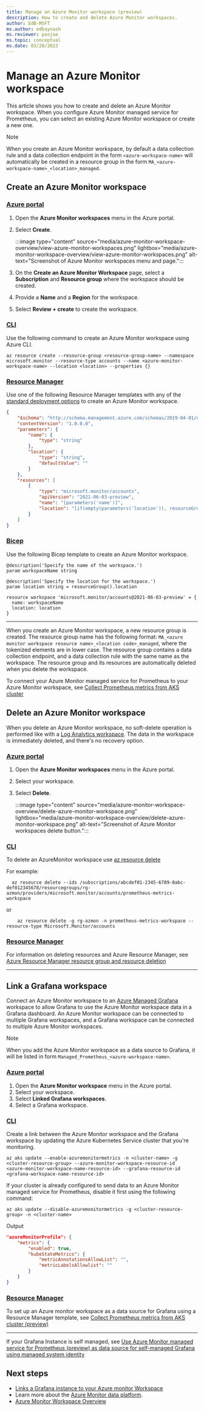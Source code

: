 ```yaml
---
title: Manage an Azure Monitor workspace (preview)
description: How to create and delete Azure Monitor workspaces.
author: EdB-MSFT
ms.author: edbaynash 
ms.reviewer: poojaa
ms.topic: conceptual
ms.date: 03/28/2023
---
```


# Manage an Azure Monitor workspace

This article shows you how to create and delete an Azure Monitor workspace. When you configure Azure Monitor managed service for Prometheus, you can select an existing Azure Monitor workspace or create a new one.

> [!NOTE]
> When you create an Azure Monitor workspace, by default a data collection rule and a data collection endpoint in the form `<azure-workspace-name>` will automatically be created in a resource group in the form `MA_<azure-workspace-name>_<location>_managed`.

## Create an Azure Monitor workspace
### [Azure portal](#tab/azure-portal)

1. Open the **Azure Monitor workspaces** menu in the Azure portal.
2. Select **Create**.

    :::image type="content" source="media/azure-monitor-workspace-overview/view-azure-monitor-workspaces.png" lightbox="media/azure-monitor-workspace-overview/view-azure-monitor-workspaces.png" alt-text="Screenshot of Azure Monitor workspaces menu and page.":::

3. On the **Create an Azure Monitor Workspace** page, select a **Subscription** and **Resource group** where the workspace should be created.
4. Provide a **Name** and a **Region** for the workspace.
5. Select **Review + create** to create the workspace.

### [CLI](#tab/cli)
Use the following command to create an Azure Monitor workspace using Azure CLI.

```azurecli
az resource create --resource-group <resource-group-name> --namespace microsoft.monitor --resource-type accounts --name <azure-monitor-workspace-name> --location <location> --properties {}
```

### [Resource Manager](#tab/resource-manager)
Use one of the following Resource Manager templates with any of the [standard deployment options](../resource-manager-samples.md#deploy-the-sample-templates) to create an Azure Monitor workspace.

```json
{
    "$schema": "http://schema.management.azure.com/schemas/2019-04-01/deploymentTemplate.json#",
    "contentVersion": "1.0.0.0",
    "parameters": {
        "name": {
            "type": "string"
        },
        "location": {
            "type": "string",
            "defaultValue": ""
        }
    },
    "resources": [
        {
            "type": "microsoft.monitor/accounts",
            "apiVersion": "2021-06-03-preview",
            "name": "[parameters('name')]",
            "location": "[if(empty(parameters('location')), resourceGroup().location, parameters('location'))]"
        }
    ]
}

```
### [Bicep](#tab/Bicep)
Use the following Bicep template to create an Azure Monitor workspace.

```bicep
@description('Specify the name of the workspace.')
param workspaceName string

@description('Specify the location for the workspace.')
param location string = resourceGroup().location

resource workspace 'microsoft.monitor/accounts@2021-06-03-preview' = {
  name: workspaceName
  location: location
}

```
---

When you create an Azure Monitor workspace, a new resource group is created. The resource group name has the following format: `MA_<azure monitor workspace resource name>_<location code>_managed`, where the tokenized elements are in lower case. The resource group contains a data collection endpoint, and a data collection rule with the same name as the workspace. The resource group and its resources are automatically deleted when you delete the workspace.
 
To connect your Azure Monitor managed service for Prometheus to your Azure Monitor workspace, see [Collect Prometheus metrics from AKS cluster](./prometheus-metrics-enable.md)

## Delete an Azure Monitor workspace
When you delete an Azure Monitor workspace, no soft-delete operation is performed like with a [Log Analytics workspace](../logs/delete-workspace.md). The data in the workspace is immediately deleted, and there's no recovery option.

### [Azure portal](#tab/azure-portal)

1. Open the **Azure Monitor workspaces** menu in the Azure portal.
2. Select your workspace.
4. Select **Delete**.

    :::image type="content" source="media/azure-monitor-workspace-overview/delete-azure-monitor-workspace.png" lightbox="media/azure-monitor-workspace-overview/delete-azure-monitor-workspace.png" alt-text="Screenshot of Azure Monitor workspaces delete button.":::

### [CLI](#tab/cli)
To delete an AzureMonitor workspace use [az resource delete](../../../cli/azure/resource#az-resource-delete.md)

For example:
```azurecli
  az resource delete --ids /subscriptions/abcdef01-2345-6789-0abc-def012345678/resourcegroups/rg-azmon/providers/microsoft.monitor/accounts/prometheus-metrics-workspace
```
or 

```azurecli
    az resource delete -g rg-azmon -n prometheus-metrics-workspace --resource-type Microsoft.Monitor/accounts
```

### [Resource Manager](#tab/resource-manager)
For information on deleting resources and Azure Resource Manager, see [Azure Resource Manager resource group and resource deletion](../../azure-resource-manager/management/delete-resource-group.md)


---


## Link a Grafana workspace  
Connect an Azure Monitor workspace to an [Azure Managed Grafana](../../managed-grafana/overview.md) workspace to allow Grafana to use the Azure Monitor workspace data in a Grafana dashboard. An Azure Monitor workspace can be connected to multiple Grafana workspaces, and a Grafana workspace can be connected to multiple Azure Monitor workspaces.

> [!NOTE]
> When you add the Azure Monitor workspace as a data source to Grafana, it will be listed in form `Managed_Prometheus_<azure-workspace-name>`.
### [Azure portal](#tab/azure-portal)

1. Open the **Azure Monitor workspace** menu in the Azure portal.
2. Select your workspace.
3. Select **Linked Grafana workspaces**.
4. Select a Grafana workspace.

### [CLI](#tab/cli)

Create a link between the Azure Monitor workspace and the Grafana workspace by updating the Azure Kubernetes Service cluster that you're monitoring.

```azurecli
az aks update --enable-azuremonitormetrics -n <cluster-name> -g <cluster-resource-group> --azure-monitor-workspace-resource-id 
<azure-monitor-workspace-name-resource-id> --grafana-resource-id  <grafana-workspace-name-resource-id>
```
If your cluster is already configured to send data to an Azure Monitor managed service for Prometheus, disable it first using the following command:

```azurecli
az aks update --disable-azuremonitormetrics -g <cluster-resource-group> -n <cluster-name> 
```

Output
```JSON
"azureMonitorProfile": {
    "metrics": {
        "enabled": true,
        "kubeStateMetrics": {
            "metricAnnotationsAllowList": "",
            "metricLabelsAllowlist": ""
        }
    }
}
```

### [Resource Manager](#tab/resource-manager)  
  

To set up an Azure monitor workspace as a data source for Grafana using a Resource Manager template, see [Collect Prometheus metrics from AKS cluster (preview)](prometheus-metrics-enable.md?tabs=resource-manager#enable-prometheus-metric-collection)

---

If your Grafana Instance is self managed, see [Use Azure Monitor managed service for Prometheus (preview) as data source for self-managed Grafana using managed system identity](./prometheus-self-managed-grafana-azure-active-directory.md)







## Next steps
- [Links a Grafana instance to your Azure monitor Workspace](./prometheus-metrics-enable.md#enable-prometheus-metric-collection)
- Learn more about the [Azure Monitor data platform](../data-platform.md).
- [Azure Monitor Workspace  Overview](./azure-monitor-workspace-overview.md)
